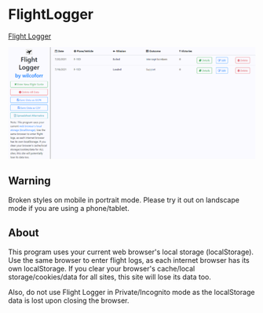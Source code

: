 # FlightLogger

[Flight Logger](https://wilcoforr.github.io/FlightLogger/)

![Flight Logger Example Image](flightlogger.PNG)

## Warning

Broken styles on mobile in portrait mode. Please try it out on landscape mode if you are using a phone/tablet.

## About

This program uses your current web browser's local storage (localStorage). Use the same browser to enter flight logs, as each internet browser has its own localStorage. If you clear your browser's cache/local storage/cookies/data for all sites, this site will lose its data too.

Also, do not use Flight Logger in Private/Incognito mode as the localStorage data is lost upon closing the browser.
